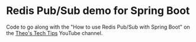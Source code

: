 # Redis Pub/Sub demo for Spring Boot
Code to go along with the "How to use Redis Pub/Sub with Spring Boot" on the [Theo's Tech Tips](https://youtube.com/theostechtips) YouTube channel.